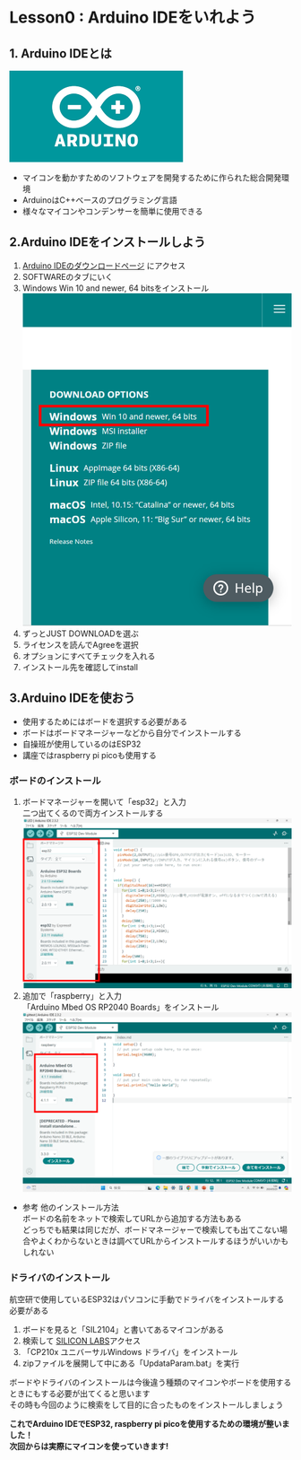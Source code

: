 # Lesson0 : Arduino IDEをいれよう

## 1. Arduino IDEとは
![](res/lesson0-environment/arduino_icon.png)

- マイコンを動かすためのソフトウェアを開発するために作られた総合開発環境
- ArduinoはC++ベースのプログラミング言語
- 様々なマイコンやコンデンサーを簡単に使用できる

## 2.Arduino IDEをインストールしよう
1. [Arduino IDEのダウンロードページ](https://www.arduino.cc/en/software)
にアクセス  
1. SOFTWAREのタブにいく  
1. Windows Win 10 and newer, 64 bitsをインストール
![](res/lesson0-environment/download.png)
1. ずっとJUST DOWNLOADを選ぶ  
1. ライセンスを読んでAgreeを選択   
1. オプションにすべてチェックを入れる   
1. インストール先を確認してinstall

## 3.Arduino IDEを使おう
- 使用するためにはボードを選択する必要がある
- ボードはボードマネージャーなどから自分でインストールする
- 自操班が使用しているのはESP32
- 講座ではraspberry pi picoも使用する
### ボードのインストール
1. ボードマネージャーを開いて「esp32」と入力  
二つ出てくるので両方インストールする
![](res/lesson0-environment/boardmaneger.png)
1. 追加で「raspberry」と入力  
「Arduino Mbed OS RP2040 Boards」をインストール
![](res/lesson0-environment/boardmaneger2.png)
- 参考 他のインストール方法  
ボードの名前をネットで検索してURLから追加する方法もある  
どっちでも結果は同じだが、ボードマネージャーで検索しても出てこない場合やよくわからないときは調べてURLからインストールするほうがいいかもしれない  

### ドライバのインストール
航空研で使用しているESP32はパソコンに手動でドライバをインストールする必要がある

1. ボードを見ると「SIL2104」と書いてあるマイコンがある
1. 検索して
[SILICON LABS](https://jp.silabs.com/interface/usb-bridges/classic/device.cp2104?tab=softwareandtools)アクセス
1. 「CP210x ユニバーサルWindows ドライバ」をインストール
1. zipファイルを展開して中にある「UpdataParam.bat」を実行  

ボードやドライバのインストールは今後違う種類のマイコンやボードを使用するときにもする必要が出てくると思います  
その時も今回のように検索をして目的に合ったものをインストールしましょう

**これでArduino IDEでESP32, raspberry pi picoを使用するための環境が整いました！  
次回からは実際にマイコンを使っていきます!**